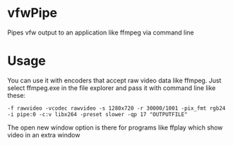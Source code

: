 # vfwPipe
Pipes vfw output to an application like ffmpeg via command line

Usage
=====

You can use it with encoders that accept raw video data like ffmpeg. Just select ffmpeg.exe in the file explorer and pass it with command line like these:
```
-f rawvideo -vcodec rawvideo -s 1280x720 -r 30000/1001 -pix_fmt rgb24 -i pipe:0 -c:v libx264 -preset slower -qp 17 "OUTPUTFILE"
```

The open new window option is there for programs like ffplay which show video in an extra window